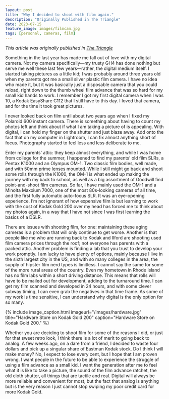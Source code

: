 ```yaml
---
layout: post
title: "Why I decided to shoot with film again."
description: "Originally Published in The Triangle"
date: 2023-07-15
feature_image: images/filmcam.jpg
tags: [personal, cameras, film]
---
```

*This article was originally published in [The Triangle](https://www.thetriangle.org/opinion/why-i-decided-to-shoot-film-again/)*

Something in the last year has made me fall out of love with my digital camera. Not my camera specifically—my trusty GH4 has done nothing but serve me well these last few years—rather, the digital medium itself. I started taking pictures as a little kid; I was probably around three years old when my parents got me a small silver plastic film camera. I have no idea who made it, but it was basically just a disposable camera that you could reload, right down to the thumb wheel film advance that was so hard for my small kid hands to work. I remember I got my first digital camera when I was 10, a Kodak EasyShare C112 that I still have to this day. I loved that camera, and for the time it took great pictures.

<!--more-->

I never looked back on film until about two years ago when I fixed my Polaroid 600 instant camera. There is something about having to count my photos left and think about if what I am taking a picture of is appealing. With digital, I can hold my finger on the shutter and just blaze away. Add onto the fact that on my computer in Lightroom, I can fix almost anything short of focus. Photography started to feel less and less deliberate to me.

Enter my parents’ attic: they keep almost everything, and while I was home from college for the summer, I happened to find my parents’ old film SLRs, a Pentax K1000 and an Olympus OM-1. Two classic film bodies, well made, and with 50mm prime lenses mounted. While I still might go back and shoot some rolls through the K1000, the OM-1 is what ended up making the journey with my back to school, as well as a big assortment of Goodwill find point-and-shoot film cameras. So far, I have mainly used the OM-1 and a Minolta Maxxium 7000, one of the most 80s-looking cameras of all time, and the first fully automatic auto-focus SLR. It was an eye-opening experience. I’m not ignorant of how expensive film is but learning to work with the cost of Kodak Gold 200 over my head has forced me to think about my photos again, in a way that I have not since I was first learning the basics of a DSLR.

There are issues with shooting film, for one: maintaining these aging cameras is a problem that will only continue to get worse. Another is that people like me who are running back to Kodak and Ilford are shooting used film camera prices through the roof; not everyone has parents with a packed attic. Another problem is finding a lab that you trust to develop your work promptly. I am lucky to have plenty of options, mainly because I live in the sixth largest city in the US, and with so many colleges in the area, the supply of hipster film nerd types is limitless. I cannot say the same for some of the more rural areas of the country. Even my hometown in Rhode Island has no film labs within a short driving distance. This means that rolls will have to be mailed out for development, adding to the turnaround time. I can get my film scanned and developed in 24 hours, and with some clever subway timing, I can even grab the negatives in that time frame. As some of my work is time sensitive, I can understand why digital is the only option for so many.


{% include image_caption.html imageurl="/images/hardware.jpg" title="Hardware Store on Kodak Gold 200" caption="Hardware Store on Kodak Gold 200." %}

Whether you are deciding to shoot film for some of the reasons I did, or just for that sweet retro look, I think there is a lot of merit to going back to analog. A few weeks ago, on a dare from a friend, I decided to waste four dollars and pick up a singular share of Eastman Kodak stock. Do I think I will make money? No, I expect to lose every cent, but I hope that I am proven wrong. I want people in the future to be able to experience the struggle of using a film advance as a small kid. I want the generation after me to feel what it is like to take a picture, the sound of the film advance ratchet, the old cloth shutter, all things that are tactile and real. Digital will always be more reliable and convenient for most, but the fact that analog is anything but is the very reason I just cannot stop swiping my poor credit card for more Kodak Gold.